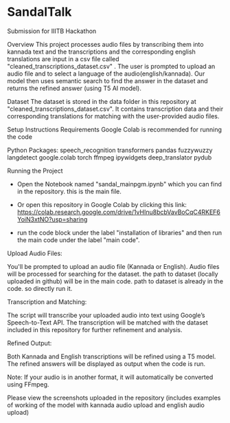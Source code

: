# SandalTalk
Submission for IIITB Hackathon

Overview
This project processes audio files by transcribing them into kannada text and the transcriptions and the corresponding english translations are input in a csv file called "cleaned_transcriptions_dataset.csv" . The user is prompted to upload an audio file and to select a language of the audio(english/kannada). Our model then uses semantic search to find the answer in the dataset and returns the refined answer (using T5 AI model). 

Dataset
The dataset is stored in the data folder in this repository at "cleaned_transcriptions_dataset.csv".
It contains transcription data and their corresponding translations for matching with the user-provided audio files.

Setup Instructions
Requirements
Google Colab is recommended for running the code

Python Packages:
speech_recognition
transformers
pandas
fuzzywuzzy
langdetect
google.colab
torch
ffmpeg
ipywidgets
deep_translator
pydub

Running the Project
- Open the Notebook named "sandal_mainpgm.ipynb" which you can find in the repository. this is the main file. 

- Or open this repository in Google Colab by clicking this link: https://colab.research.google.com/drive/1vHInu8bcbVavBoCqC4RKEF6YoiN3xtNO?usp=sharing

- run the code block under the label "installation of libraries" and then run the main code under the label "main code".

Upload Audio Files:

You'll be prompted to upload an audio file (Kannada or English).
Audio files will be processed for searching for the dataset. the path to dataset (locally uploaded in github) will be in the main code.
path to dataset is already in the code. so directly run it. 

Transcription and Matching:

The script will transcribe your uploaded audio into text using Google’s Speech-to-Text API.
The transcription will be matched with the dataset included in this repository for further refinement and analysis.

Refined Output:

Both Kannada and English transcriptions will be refined using a T5 model.
The refined answers will be displayed as output when the code is run. 

Note:
If your audio is in another format, it will automatically be converted using FFmpeg.

Please view the screenshots uploaded in the repository (includes examples of working of the model with kannada audio upload and english audio upload)
